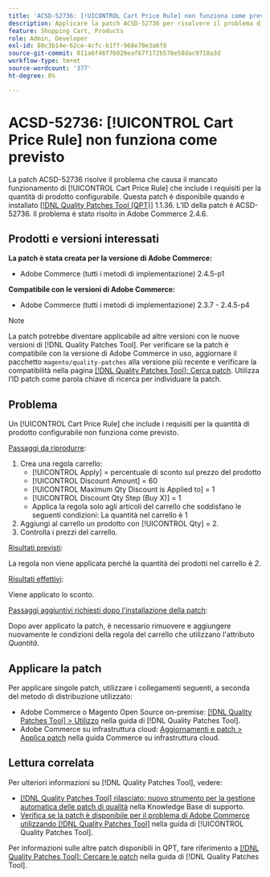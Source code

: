 ```yaml
---
title: 'ACSD-52736: [!UICONTROL Cart Price Rule] non funziona come previsto'
description: Applicare la patch ACSD-52736 per risolvere il problema di Adobe Commerce in cui un [!UICONTROL Cart Price Rule] che include i requisiti per la quantità di prodotto configurabile non funziona come previsto.
feature: Shopping Cart, Products
role: Admin, Developer
exl-id: 80c3b14e-62ce-4cfc-b1ff-968e70e3a6f8
source-git-commit: 011a6f46f76029eaf67f172b576e58dac9710a3d
workflow-type: tm+mt
source-wordcount: '377'
ht-degree: 0%

---
```


# ACSD-52736: [!UICONTROL Cart Price Rule] non funziona come previsto

La patch ACSD-52736 risolve il problema che causa il mancato funzionamento di [!UICONTROL Cart Price Rule] che include i requisiti per la quantità di prodotto configurabile. Questa patch è disponibile quando è installato [[!DNL Quality Patches Tool (QPT)]](https://experienceleague.adobe.com/it/docs/commerce-operations/tools/quality-patches-tool/quality-patches-tool-to-self-serve-quality-patches) 1.1.36. L’ID della patch è ACSD-52736. Il problema è stato risolto in Adobe Commerce 2.4.6.

## Prodotti e versioni interessati

**La patch è stata creata per la versione di Adobe Commerce:**

* Adobe Commerce (tutti i metodi di implementazione) 2.4.5-p1

**Compatibile con le versioni di Adobe Commerce:**

* Adobe Commerce (tutti i metodi di implementazione) 2.3.7 - 2.4.5-p4

>[!NOTE]
>
>La patch potrebbe diventare applicabile ad altre versioni con le nuove versioni di [!DNL Quality Patches Tool]. Per verificare se la patch è compatibile con la versione di Adobe Commerce in uso, aggiornare il pacchetto `magento/quality-patches` alla versione più recente e verificare la compatibilità nella pagina [[!DNL Quality Patches Tool]: Cerca patch](https://experienceleague.adobe.com/tools/commerce-quality-patches/index.html?lang=it). Utilizza l’ID patch come parola chiave di ricerca per individuare la patch.

## Problema

Un [!UICONTROL Cart Price Rule] che include i requisiti per la quantità di prodotto configurabile non funziona come previsto.

<u>Passaggi da riprodurre</u>:

1. Crea una regola carrello:
   * [!UICONTROL Apply] = percentuale di sconto sul prezzo del prodotto
   * [!UICONTROL Discount Amount] = 60
   * [!UICONTROL Maximum Qty Discount is Applied to] = 1
   * [!UICONTROL Discount Qty Step (Buy X)] = 1
   * Applica la regola solo agli articoli del carrello che soddisfano le seguenti condizioni: La quantità nel carrello è 1
2. Aggiungi al carrello un prodotto con [!UICONTROL Qty] = 2.
3. Controlla i prezzi del carrello.

<u>Risultati previsti</u>:

La regola non viene applicata perché la quantità dei prodotti nel carrello è *2*.

<u>Risultati effettivi</u>:

Viene applicato lo sconto.

<u> Passaggi aggiuntivi richiesti dopo l&#39;installazione della patch</u>:

Dopo aver applicato la patch, è necessario rimuovere e aggiungere nuovamente le condizioni della regola del carrello che utilizzano l&#39;attributo *Quantità*.

## Applicare la patch

Per applicare singole patch, utilizzare i collegamenti seguenti, a seconda del metodo di distribuzione utilizzato:

* Adobe Commerce o Magento Open Source on-premise: [[!DNL Quality Patches Tool] > Utilizzo](/help/tools/quality-patches-tool/usage.md) nella guida di [!DNL Quality Patches Tool].
* Adobe Commerce su infrastruttura cloud: [Aggiornamenti e patch > Applica patch](https://experienceleague.adobe.com/docs/commerce-cloud-service/user-guide/develop/upgrade/apply-patches.html?lang=it) nella guida Commerce su infrastruttura cloud.

## Lettura correlata

Per ulteriori informazioni su [!DNL Quality Patches Tool], vedere:

* [[!DNL Quality Patches Tool] rilasciato: nuovo strumento per la gestione automatica delle patch di qualità](https://experienceleague.adobe.com/it/docs/commerce-operations/tools/quality-patches-tool/quality-patches-tool-to-self-serve-quality-patches) nella Knowledge Base di supporto.
* [Verifica se la patch è disponibile per il problema di Adobe Commerce utilizzando  [!DNL Quality Patches Tool]](/help/tools/quality-patches-tool/patches-available-in-qpt/check-patch-for-magento-issue-with-magento-quality-patches.md) nella guida di [!UICONTROL Quality Patches Tool].


Per informazioni sulle altre patch disponibili in QPT, fare riferimento a [[!DNL Quality Patches Tool]: Cercare le patch](https://experienceleague.adobe.com/tools/commerce-quality-patches/index.html?lang=it) nella guida di [!DNL Quality Patches Tool].
